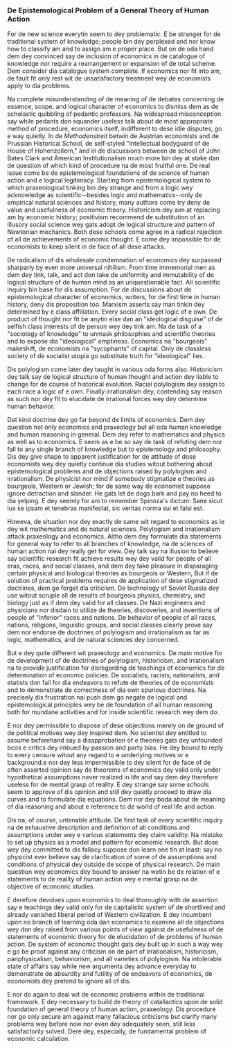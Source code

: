 ### De Epistemological Problem of a General Theory of Human Action

For de new science everytin seem to dey problematic. E be stranger for de traditional system of knowledge; people bin dey perplexed and nor know how to classify am and to assign am e proper place. But on de oda hand dem dey convinced say de inclusion of economics in de catalogue of knowledge nor  require a rearrangement or expansion of de total scheme. Dem consider dia catalogue system complete. If economics nor fit into am, de fault fit only rest wit de unsatisfactory treatment wey de economists apply to dia problems.

Na complete misunderstanding of de meaning of de debates concerning de essence, scope, and logical character of economics to dismiss dem as de scholastic quibbling of pedantic professors. Na widespread misconception say while pedants don squander useless talk about de most appropriate method of procedure, economics itself, indifferent to dese idle disputes, go e way quietly. In de *Methodenstreit* betwin de Austrian economists and de Prussian Historical School, de self-styled "intellectual bodyguard of de House of Hohenzollern," and in de discussions between de school of John Bates Clark and American Institutionalism much more bin dey at stake dan de question of which  kind of procedure na de most fruitful one. De real issue come be de epistemological foundations of de science of human action and e logical legitimacy. Starting from  epistemological system to which praxeological tinking bin dey strange and from a logic wey acknowledge as scientific--besides logic and mathematics--only de empirical natural sciences and history, many authors come try deny de value and usefulness of economic theory. Historicism dey aim at replacing am by economic history; positivism recommend de substitution of an illusory social science wey gats adopt de logical structure and pattern of Newtonian mechanics. Both dese schools come agree in a radical rejection of all de achievements of economic thought. E come dey impossible for de economists to keep silent in de face of all dese attacks.

De radicalism of dis wholesale condemnation of economics dey surpassed sharparly by even more universal nihilism. From time immemorial men as dem dey tink, talk, and act don take de uniformity and immutability of de logical structure of de human mind as an unquestionable fact. All scientific inquiry bin  base for dis assumption. For de discussions about de epistemological character of economics, writers, for de first time in human history, deny dis proposition too. Marxism asserts say man tinkin dey determined by e class affiliation. Every social class get logic of e own. De product of thought nor fit be anytin else dan an "ideological disguise" of de selfish class interests of de person wey dey tink am. Na de task of a "sociology of knowledge" to unmask philosophies and scientific theories and to expose dia "ideological" emptiness. Economics na  "bourgeois" makeshift, de economists na "sycophants" of capital. Only de classless society of de socialist utopia go substitute truth for "ideological" lies.

Dis polylogism come later dey taught in various oda forms also. Historicism dey talk say de logical structure of human thought and action dey liable to change for de course of historical evolution. Racial polylogism dey assign to each race a logic of e own. Finally irrationalism dey, contending say reason as such nor dey fit to elucidate de irrational forces wey dey determine human behavior.

Dat kind doctrine dey go far beyond de limits of economics. Dem dey question not only economics and praxeology but all oda human knowledge and human reasoning in general. Dem dey refer to mathematics and physics as well as to economics. E seem as e be so say de task of refuting dem nor fall to any single branch of knowledge but to epistemology and philosophy. Dis dey give shape to apparent justification for de attitude of dose economists wey dey quietly continue dia studies witout bothering about epistemological problems and de objections raised by polylogism and irrationalism. De physicist nor mind if somebody stigmatize e theories as bourgeois, Western or Jewish; for de same way de economist suppose ignore detraction and slander. He gats let de dogs bark and pay no heed to dia yelping. E dey seemly for am to remember Spinoza's dictum: Sane sicut lux se ipsam et tenebras manifestat, sic veritas norma sui et falsi est.

Howeva, de situation nor dey exactly de same wit regard to economics as ie dey wit mathematics and de natural sciences. Polylogism and irrationalism attack praxeology and economics. Altho dem dey formulate dia statements for general way to refer to all branches of knowledge, na de sciences of human action nai dey really get for view. Dey talk say na illusion to believe say scientific research fit achieve results wey dey valid for people of all eras, races, and social classes, and dem dey  take pleasure in disparaging certain physical and biological theories as bourgeois or Western, But if de solution of practical problems requires de application of dese stigmatized doctrines, dem go  forget dia criticism. De technology of Soviet Russia dey use witout scruple all de results of bourgeois physics, chemistry, and biology just as if dem dey valid for all classes. De Nazi engineers and physicians nor disdain to utilize de theories, discoveries, and inventions of people of "inferior" races and nations. De behavior of people of all races, nations, religions, linguistic groups, and social classes clearly prove say dem nor endorse de doctrines of polylogism and irrationalism as far as logic, mathematics, and de natural sciences dey concerned.

But e dey quite different wit praxeology and economics. De main motive for de development of de doctrines of polylogism, historicism, and irrationalism na to provide justification for disregarding de teachings of economics for de determination of economic policies. De socialists, racists, nationalists, and etatists don fail for dia endeavors to refute de theories of de economists and to demonstrate de correctness of dia own spurious doctrines. Na precisely dis frustration nai push dem go negate de logical and epistemological principles wey be de foundation of all human reasoning both for mundane activities and for inside scientific research wey dem do.

E nor dey permissible to dispose of dese objections merely on de ground of de political motives wey dey inspired dem. No scientist dey entitled to assume beforehand say a disapprobation of e theories gats dey unfounded bcos e critics dey imbued by passion and party bias. He dey bound to reply to every censure witout any regard to e underlying motives or e background.e nor dey less impermissible to dey silent for de face of de often asserted opinion say de theorems of economics dey valid only under hypothetical assumptions never realized in life and say dem dey therefore useless for de mental grasp of reality. E dey strange say some schools seem to approve of dis opinion and still dey quietly proceed to draw dia curves and to formulate dia equations. Dem nor dey boda about de meaning of dia reasoning and about e reference to de world of real life and action.

Dis na, of course, untenable attitude. De first task of every scientific inquiry na de exhaustive description and definition of all conditions and assumptions under wey e various statements dey claim validity. Na mistake to set up physics as a model and pattern for economic research. But dose wey dey committed to dis fallacy suppose don  learn one tin at least: say no physicist ever believe say de clarification of some of de assumptions and conditions of physical dey outside de scope of physical research. De main question wey economics dey bound to answer na wetin be de relation of e statements  to de reality of human action wey e mental grasp na de objective of economic studies.

E derefore devolves upon economics to deal thoroughly with de assertion say e teachings dey valid only for de capitalistic system of de shortlived and already vanished liberal period of Western civilization. E dey  incumbent upon no branch of learning oda dan economics to examine all de objections wey don dey raised from various points of view against de usefulness of de statements of economic theory for de elucidation of de problems of human action. De system of economic thought gats dey built up in such a way wey e go be proof against any criticism on de part of irrationalism, historicism, panphysicalism, behaviorism, and all varieties of polylogism. Na intolerable state of affairs say while new arguments dey advance everyday to demonstrate de absurdity and futility of de endeavors of economics, de economists dey pretend to ignore all of dis.

E nor do again to deal wit de economic problems within de traditional framework. E dey necessary to build de theory of catallactics upon de solid foundation of general theory of human action, praxeology. Dis procedure nor go only secure am against many fallacious criticisms but clarify many problems wey before now nor even dey adequately seen, still less satisfactorily solved. Dere dey, especially, de fundamental problem of economic calculation.
